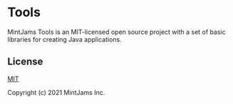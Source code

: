 # Tools
MintJams Tools is an MIT-licensed open source project with a set of basic libraries for creating Java applications.

## License

[MIT](https://opensource.org/licenses/MIT)

Copyright (c) 2021 MintJams Inc.

